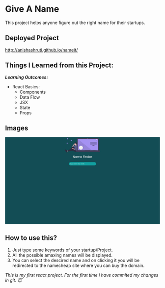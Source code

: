 # Give A Name
This project helps anyone figure out the right name for their startups.

## Deployed Project
http://anishashruti.github.io/nameit/

## Things I Learned from this Project:
_**Learning Outcomes:**_

- React Basics:
    - Components
    - Data Flow
    - JSX
    - State
    - Props

## Images

![Image of Project](https://github.com/anishashruti/nameit/blob/main/Name%20Finder.PNG)

## How to use this?

1. Just type some keywords of your startup/Project. 
2. All the possible amaxing names will be displayed.
3. You can select the descired name and on clicking it you will be redirected to the namecheap site where you can buy the domain.  

*This is my first react project.
For the first time i have commited my changes in git. :innocent:*
